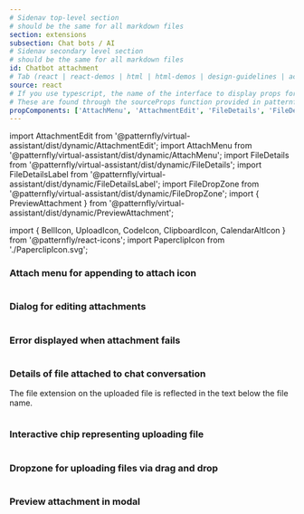 ```yaml
---
# Sidenav top-level section
# should be the same for all markdown files
section: extensions
subsection: Chat bots / AI
# Sidenav secondary level section
# should be the same for all markdown files
id: Chatbot attachment
# Tab (react | react-demos | html | html-demos | design-guidelines | accessibility)
source: react
# If you use typescript, the name of the interface to display props for
# These are found through the sourceProps function provided in patternfly-docs.source.js
propComponents: ['AttachMenu', 'AttachmentEdit', 'FileDetails', 'FileDetailsLabel', 'FileDropZone', 'PreviewAttachment']
---
```


import AttachmentEdit from '@patternfly/virtual-assistant/dist/dynamic/AttachmentEdit';
import AttachMenu from '@patternfly/virtual-assistant/dist/dynamic/AttachMenu';
import FileDetails from '@patternfly/virtual-assistant/dist/dynamic/FileDetails';
import FileDetailsLabel from '@patternfly/virtual-assistant/dist/dynamic/FileDetailsLabel';
import FileDropZone from '@patternfly/virtual-assistant/dist/dynamic/FileDropZone';
import { PreviewAttachment } from '@patternfly/virtual-assistant/dist/dynamic/PreviewAttachment';

import { BellIcon, UploadIcon, CodeIcon, ClipboardIcon, CalendarAltIcon } from '@patternfly/react-icons';
import PaperclipIcon from './PaperclipIcon.svg';

### Attach menu for appending to attach icon

```js file="./AttachMenu.tsx"

```

### Dialog for editing attachments

```js file="./AttachmentEdit.tsx"

```

### Error displayed when attachment fails

```js file="./AttachmentError.tsx"

```

### Details of file attached to chat conversation

The file extension on the uploaded file is reflected in the text below the file name.

```js file="./FileDetails.tsx"

```

### Interactive chip representing uploading file

```js file="./FileDetailsLabel.tsx"

```

### Dropzone for uploading files via drag and drop

```js file="./FileDropZone.tsx"

```

### Preview attachment in modal

```js file="./PreviewAttachment.tsx"

```
